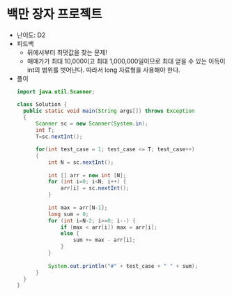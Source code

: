 # 백만 장자 프로젝트
* 난이도: D2
* 피드백
  * 뒤에서부터 최댓값을 찾는 문제!
  * 매매가가 최대 10,000이고 최대 1,000,000일이므로 최대 얻을 수 있는 이득이 int의 범위를 벗어난다. 따라서 long 자료형을 사용해야 한다.
* 풀이
  ```java
  import java.util.Scanner;
  
  class Solution {
	public static void main(String args[]) throws Exception
	{
		Scanner sc = new Scanner(System.in);
		int T;
		T=sc.nextInt();

		for(int test_case = 1; test_case <= T; test_case++)
		{
			int N = sc.nextInt();
            
            int [] arr = new int [N];
            for (int i=0; i<N; i++) {
                arr[i] = sc.nextInt();
            }
            
            int max = arr[N-1];
            long sum = 0;
            for (int i=N-2; i>=0; i--) {
                if (max < arr[i]) max = arr[i];
                else {
                    sum += max - arr[i];
                }
            }
            
            System.out.println("#" + test_case + " " + sum);
		}
	}
  }
  ```